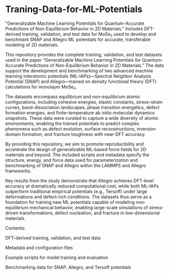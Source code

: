 # Traning-Data-for-ML-Potentials
"Generalizable Machine Learning Potentials for Quantum-Accurate Predictions of Non-Equilibrium Behavior in 2D Materials.” Includes DFT-derived training, validation, and test data for MoSe₂ used to develop and benchmark SNAP and Allegro ML potentials for accurate, transferable modeling of 2D materials.

This repository provides the complete training, validation, and test datasets used in the paper “Generalizable Machine Learning Potentials for Quantum-Accurate Predictions of Non-Equilibrium Behavior in 2D Materials.” The data support the development and benchmarking of two advanced machine learning interatomic potentials (ML-IAPs)—Spectral Neighbor Analysis Potential (SNAP) and Allegro—trained on density functional theory (DFT) calculations for monolayer MoSe₂.

The datasets encompass equilibrium and non-equilibrium atomic configurations, including cohesive energies, elastic constants, stress–strain curves, bond-dissociation landscapes, phase transition energetics, defect formation energies, and finite-temperature ab initio molecular dynamics snapshots. These data were curated to capture a wide diversity of atomic environments, enabling the trained potentials to predict complex phenomena such as defect evolution, surface reconstructions, inversion domain formation, and fracture toughness with near-DFT accuracy.

By providing this repository, we aim to promote reproducibility and accelerate the design of generalizable ML-based force fields for 2D materials and beyond. The included scripts and metadata specify the structure, energy, and force data used for parameterization and benchmarking of SNAP and Allegro within the LAMMPS and Allegro frameworks.

Key results from the study demonstrate that Allegro achieves DFT-level accuracy at dramatically reduced computational cost, while both ML-IAPs outperform traditional empirical potentials (e.g., Tersoff) under large deformations and defect-rich conditions. The datasets thus serve as a foundation for training new ML potentials capable of modeling non-equilibrium mechanical behavior, enabling large-scale simulations of stress-driven transformations, defect nucleation, and fracture in low-dimensional materials.

Contents:

DFT-derived training, validation, and test data

Metadata and configuration files

Example scripts for model training and evaluation

Benchmarking data for SNAP, Allegro, and Tersoff potentials
